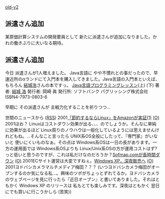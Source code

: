 [old-v2](ig011101-orig.html)

## 派遣さん追加

某原価計算システムの開発要員として 新たに派遣さんが追加になりました。かれの働きぶりに大いなる期待。






## 派遣さん追加


今日 派遣さんが1人増えました。
Java言語に やや不慣れとの事だったので、早速近所のαランドにて入門本を購入してきました。Java言語の入門本といえば、もちろん
[結城浩](http://www.hyuki.com/)さんの本ですっ。
[Java言語プログラミングレッスン](http://www.hyuki.com/jb/)(上) (下)
著　者: [結城 浩](http://www.hyuki.com/)
発行者: 岡崎 眞
発行所: ソフトバンク 
パグリッシング株式会社
ISBN4-7973-0803-6 


早期に その派遣さんが 主戦力化することを祈りつつ…



世間のニュースから ([RSS](ig011101-news.xml)) 2001[「節約するならLinux」をAmazonが実証(1)](http://www.zdnet.co.jp/news/0110/31/e_amazon_m.html) [(O)](http://www.zdnet.co.jp/news/0110/31/e_amazon_m.html) 2001ほお？ Linuxはコストダウン効果が出る、、、のでしょうか。そんなに単純に効果が出るほど Linux周りのノウハウは一般化しているようには思えませんけれどもね。…そんなこと言ったら UNIX系OS全般にしたって、『専門家』がいないと 使いにくいものなぁ。その点は Windows系OSは一日の長があります。一方の運用面では Windows系OSよりも Linux/Unix系OSの方が運用コストはず?っと低いと思うのですが、これは私だけなのだろうか？[Sofmap.comが長時間ダウン](http://www.zdnet.co.jp/news/bursts/0111/01/sofmap.html) [(O)](http://www.zdnet.co.jp/news/bursts/0111/01/sofmap.html) 2001ECサイト運営は大変ですねぇ。[Windows XP，深夜販売へ](http://www.zdnet.co.jp/news/bursts/0111/01/ms.html) [(O)](http://www.zdnet.co.jp/news/bursts/0111/01/ms.html) 2001ヨドバシカメラマルチメディア梅田？？？ (いつヨドバシカメラ梅田がオープンするのか気になる私…。興味のツボがちょっとずれてるか。ヨドバシカメラのウェブページを見に行ったら『近日オープン』と書いてありました。それはともかく Windows XP のリリースは 私もとても楽しみです。深夜はともかく 翌日にでも買いに行こうかしら (苦笑))